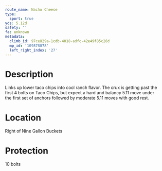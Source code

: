 ```yaml
---
route_name: Nacho Cheese
type:
  sport: true
yds: 5.12d
safety: ''
fa: unknown
metadata:
  climb_id: 97ce829a-1cdb-4018-adfc-42e49f85c26d
  mp_id: '109878078'
  left_right_index: '27'
---
```

# Description
Links up lower taco chips into cool ranch flavor. The crux is getting past the first 4 bolts on Taco Chips, but expect a hard and balancy 5.11 move under the first set of anchors followed by moderate 5.11 moves with good rest.

# Location
Right of Nine Gallon Buckets

# Protection
10 bolts
